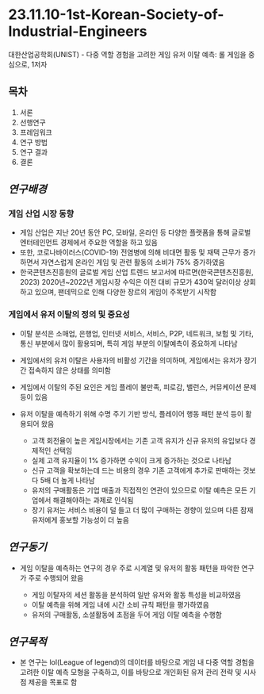 # 23.11.10-1st-Korean-Society-of-Industrial-Engineers
대한산업공학회(UNIST) - 다중 역할 경험을 고려한 게임 유저 이탈 예측: 롤 게임을 중심으로, 1저자

## 목차
  1. 서론
  2. 선행연구
  3. 프레임워크
  4. 연구 방법
  5. 연구 결과
  6. 결론

## *연구배경*

  ### 게임 산업 시장 동향
  + 게임 산업은 지난 20년 동안 PC, 모바일, 온라인 등 다양한 플랫폼을 통해 글로벌 엔터테인먼트 경제에서 주요한 역할을 하고 있음
  + 또한, 코로나바이러스(COVID-19) 전염병에 의해 비대면 활동 및 재택 근무가 증가하면서 자연스럽게 온라인 게임 및 관련 활동의 소비가 75% 증가하였음
  + 한국콘텐츠진흥원의 글로벌 게임 산업 트렌드 보고서에 따르면(한국콘텐츠진흥원, 2023) 2020년~2022년 게임시장 수익은 이전 대비 규모가 430억 달러이상 상회하고 있으며, 팬데믹으로 인해 다양한 장르의 게임이 주목받기 시작함

  ### 게임에서 유저 이탈의 정의 및 중요성
  + 이탈 분석은 소매업, 은행업, 인터넷 서비스, 서비스, P2P, 네트워크, 보험 및 기타, 통신 부분에서 많이 활용되며, 특히 게임 부분의 이탈예측이 중요하게 나타남
  + 게임에서의 유저 이탈은 사용자의 비활성 기간을 의미하며, 게임에서는 유저가 장기간 접속하지 않은 상태를 의미함
  + 게임에서 이탈의 주된 요인은 게임 플레이 불만족, 피로감, 밸런스, 커뮤케이션 문제 등이 있음
  + 유저 이탈을 예측하기 위해 수명 주기 기반 방식, 플레이어 행동 패턴 분석 등이 활용되어 왔음
  
    + 고객 회전율이 높은 게임시장에서는 기존 고객 유지가 신규 유저의 유입보다 경제적인 선택임
    + 실제 고객 유지율이 1% 증가하면 수익이 크게 증가하는 것으로 나타남
    + 신규 고객을 확보하는데 드는 비용의 경우 기존 고객에게 추가로 판매하는 것보다 5배 더 높게 나타남
    + 유저의 구매활동은 기업 매출과 직접적인 연관이 있으므로 이탈 예측은 모든 기업에서 해결해야하는 과제로 인식됨    
    + 장기 유저는 서비스 비용이 덜 들고 더 많이 구매하는 경향이 있으며 다른 잠재유저에게 홍보할 가능성이 더 높음
   
## *연구동기*
+ 게임 이탈을 예측하는 연구의 경우 주로 시계열 및 유저의 활동 패턴을 파악한 연구가 주로 수행되어 왔음
  
  + 게임 이탈자의 세션 활동을 분석하여 일반 유저와 활동 특성을 비교하였음
  + 이탈 예측을 위해 게임 내에 시간 소비 규칙 패턴을 평가하였음
  + 유저의 구매활동, 소셜활동에 초점을 두어 게임 이탈 예측을 수행함
 
## *연구목적*
+ 본 연구는 lol(League of legend)의 데이터를 바탕으로 게임 내 다중 역할 경험을 고려한 이탈 예측 모형을 구축하고, 이를 바탕으로 개인화된 유저 관리 전략 및 시사점 제공을 목표로 함
